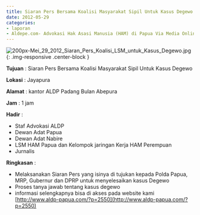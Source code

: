 ```yaml
---
title: Siaran Pers Bersama Koalisi Masyarakat Sipil Untuk Kasus Degewo
date: 2012-05-29
categories:
- laporan
- Aldepe.com- Advokasi Hak Asasi Manusia (HAM) di Papua Via Media Online, Mobile Phone dan Social Media
---
```

![200px-Mei_29_2012_Siaran_Pers_Koalisi_LSM_untuk_Kasus_Degewo.jpg](/uploads/200px-Mei_29_2012_Siaran_Pers_Koalisi_LSM_untuk_Kasus_Degewo.jpg){: .img-responsive .center-block }

**Tujuan** : Siaran Pers Bersama Koalisi Masyarakat Sipil Untuk Kasus Degewo

**Lokasi** : Jayapura

**Alamat** : 	kantor ALDP Padang Bulan Abepura

**Jam** : 1 jam

**Hadir** : 
* Staf Advokasi ALDP
* Dewan Adat Papua
* Dewan Adat Nabire
* LSM HAM Papua dan Kelompok jaringan Kerja HAM Perempuan
* Jurnalis

**Ringkasan** : 
* Melaksanakan Siaran Pers yang isinya di tujukan kepada Polda Papua, MRP, Gubernur dan DPRP untuk menyelesaikan kasus Degewo
* Proses tanya jawab tentang kasus degewo
* informasi selengkapnya bisa di akses pada website kami [http://www.aldp-papua.com/?p=2550](http://www.aldp-papua.com/?p=2550)
